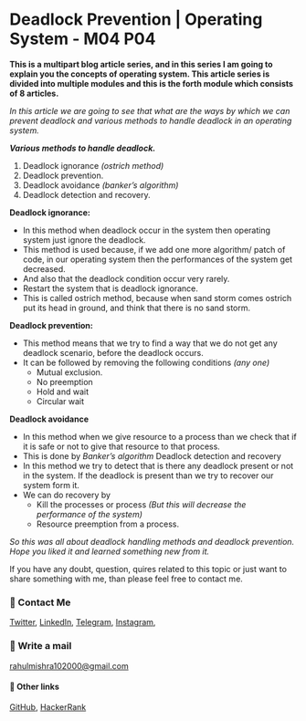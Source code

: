 # Deadlock Prevention | Operating System - M04 P04

**This is a multipart blog article series, and in this series I am going to explain you the concepts of operating system. This article series is divided into multiple modules and this is the forth module which consists of 8 articles.**

_In this article we are going to see that what are the ways by which we can prevent deadlock and various methods to handle deadlock in an operating system._

***Various methods to handle deadlock.***
1. Deadlock ignorance _(ostrich method)_
2. Deadlock prevention.
3. Deadlock avoidance _(banker’s algorithm)_
4. Deadlock detection and recovery.

**Deadlock ignorance:** 
- In this method when deadlock occur in the system then operating system just ignore the deadlock.
- This method is used because, if we add one more algorithm/ patch of code, in our operating system then the performances of the system get decreased. 
- And also that the deadlock condition occur very rarely.
- Restart the system that is deadlock ignorance.
- This is called ostrich method, because when sand storm comes ostrich put its head in ground, and think that there is no sand storm.

**Deadlock prevention:**
- This method means that we try to find a way that we do not get any deadlock scenario, before the deadlock occurs.
- It can be followed by removing the following conditions _(any one)_
    - Mutual exclusion.
    - No preemption 
    - Hold and wait
    - Circular wait

**Deadlock avoidance**
- In this method when we give resource to a process than we check that if it is safe or not to give that resource to that process.
- This is done by _Banker’s algorithm_
Deadlock detection and recovery
- In this method we try to detect that is there any deadlock present or not in the system. If the deadlock is present than we try to recover our system form it.
- We can do recovery by 
    - Kill the processes or process _(But this will decrease the performance of the system)_
    - Resource preemption from a process.

_So this was all about deadlock handling methods and deadlock prevention. Hope you liked it and learned something new from it._

If you have any doubt, question, quires related to this topic or just want to share something with me, than please feel free to contact me.

### 📱 Contact Me

[Twitter](https://twitter.com/r_mishra10),
[LinkedIn](https://www.linkedin.com/in/rahul-mishra-66210b185),
[Telegram](https://t.me/rahul_mishra10),
[Instagram](https://www.instagram.com/rahul_mishra10/?hl=en),

### 📧 Write a mail
<rahulmishra102000@gmail.com>

#### 🚀 Other links

[GitHub](https://github.com/rahulMishra05),
[HackerRank](https://www.hackerrank.com/rahulmishra10201)

